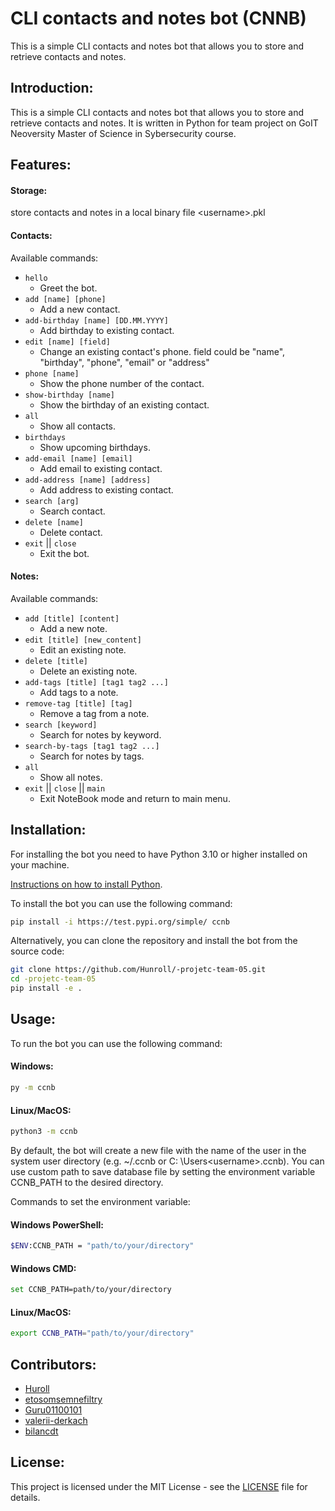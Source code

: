 # CLI contacts and notes bot (CNNB)

This is a simple CLI contacts and notes bot that allows you to store and retrieve contacts and notes.

## Introduction:

This is a simple CLI contacts and notes bot that allows you to store and retrieve contacts and notes. It is written in Python for team project on GoIT Neoversity Master of Science in Sybersecurity course.

## Features:

#### Storage:
store contacts and notes in a local binary file \<username>.pkl

#### Contacts:
Available commands:

- `hello`
    - Greet the bot.
- `add [name] [phone]`
    - Add a new contact.
- `add-birthday [name] [DD.MM.YYYY]`
    - Add birthday to existing contact.
- `edit [name] [field]`
    - Change an existing contact's phone. field could be "name", "birthday", "phone", "email" or "address"
- `phone [name]`
    - Show the phone number of the contact.
- `show-birthday [name]`
    - Show the birthday of an existing contact.
- `all`
    - Show all contacts.
- `birthdays`
    - Show upcoming birthdays.
- `add-email [name] [email]`
    - Add email to existing contact.
- `add-address [name] [address]`
    - Add address to existing contact.
- `search [arg]`
    - Search contact.
- `delete [name]`
    - Delete contact.
- `exit` || `close`
    - Exit the bot.

#### Notes:
Available commands:

- `add [title] [content]`
  - Add a new note.
- `edit [title] [new_content]`
  - Edit an existing note.
- `delete [title]`
  - Delete an existing note.
- `add-tags [title] [tag1 tag2 ...]`
  - Add tags to a note.
- `remove-tag [title] [tag]`
  - Remove a tag from a note.
- `search [keyword]`
  - Search for notes by keyword.
- `search-by-tags [tag1 tag2 ...]`
  - Search for notes by tags.
- `all`
  - Show all notes.
- `exit` || `close` || `main`
  - Exit NoteBook mode and return to main menu.

## Installation:

For installing the bot you need to have Python 3.10 or higher installed on your machine.

[Instructions on how to install Python](https://www.python.org/downloads/).

To install the bot you can use the following command:

```bash
pip install -i https://test.pypi.org/simple/ ccnb
```

Alternatively, you can clone the repository and install the bot from the source code:

```bash
git clone https://github.com/Hunroll/-projetc-team-05.git
cd -projetc-team-05
pip install -e .
```

## Usage:

To run the bot you can use the following command:

#### Windows:

```bash windows
py -m ccnb
```

#### Linux/MacOS:

```bash linux
python3 -m ccnb 
```

By default, the bot will create a new file with the name of the user in the system user directory (e.g. ~/.ccnb or C:
\Users\<username>\.ccnb).
You can use custom path to save database file by setting the environment variable CCNB_PATH to the desired directory.

Commands to set the environment variable:

#### Windows PowerShell:

```bash powershell
$ENV:CCNB_PATH = "path/to/your/directory"
```

#### Windows CMD:

```bash windows cmd
set CCNB_PATH=path/to/your/directory
```

#### Linux/MacOS:

```bash linux
export CCNB_PATH="path/to/your/directory"
```

## Contributors:
- [Huroll](https://github.com/Hunroll)
- [etosomsemnefiltry](https://github.com/etosomsemnefiltry)
- [Guru01100101](https://github.com/Guru01100101)
- [valerii-derkach](https://github.com/valerii-derkach)
- [bilancdt](https://github.com/bilancdt)

## License:
This project is licensed under the MIT License - see the [LICENSE](LICENSE) file for details.
